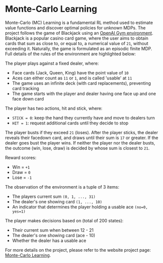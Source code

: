 # Monte-Carlo Learning

Monte-Carlo (MC) Learning is a fundamental RL method used to estimate value functions and discover optimal policies for unknown MDPs. The project follows the game of Blackjack using an [OpenAI Gym environment](https://gym.openai.com/envs/Blackjack-v0/). Blackjack is a popular casino card game, where the user aims to obtain cards that sum as close to, or equal to, a numerical value of `21`, without exceeding it. Naturally, the game is formulated as an episodic finite MDP. Full details of the rules of the environment are highlighted below:

The player plays against a fixed dealer, where:

- Face cards (Jack, Queen, King) have the point value of `10`
- Aces can either count as `11` or `1`, and is called 'usable' at `11`
- The game uses an infinite deck (with card replacements), preventing card tracking
- The game starts with the player and dealer having one face up and one face down card

The player has two actions, hit and stick, where:

- `STICK = 0`: keep the hand they currently have and move to dealers turn
- `HIT = 1`: request additional cards until they decide to stop

The player busts if they exceed `21` (loses). After the player sticks, the dealer reveals their facedown card, and draws until their sum is `17` or greater. If the dealer goes bust the player wins. If neither the player nor the dealer busts, the outcome (win, lose, draw) is decided by whose sum is closest to `21`.

Reward scores:

- Win = `+1`
- Draw = `0`
- Lose = `-1`

The observation of the environment is a tuple of 3 items:

- The players current sum `(0, 1, ..., 31)`
- The dealer's one showing card `(1, ..., 10)`
- An indicator that determines the player holding a usable ace `(no=0, yes=1)`

The player makes decisions based on (total of 200 states):

- Their current sum when between 12 - 21
- The dealer's one showing card (ace - 10)
- Whether the dealer has a usable ace

For more details on the project, please refer to the website project page: [Monte-Carlo Learning](https://acius.co.uk/projects/monte-carlo-learning/).
